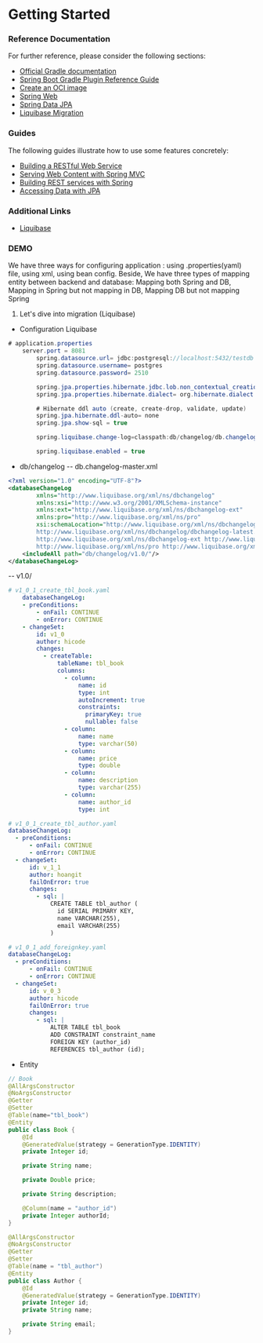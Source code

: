 # Getting Started

### Reference Documentation
For further reference, please consider the following sections:

* [Official Gradle documentation](https://docs.gradle.org)
* [Spring Boot Gradle Plugin Reference Guide](https://docs.spring.io/spring-boot/docs/3.1.1/gradle-plugin/reference/html/)
* [Create an OCI image](https://docs.spring.io/spring-boot/docs/3.1.1/gradle-plugin/reference/html/#build-image)
* [Spring Web](https://docs.spring.io/spring-boot/docs/3.1.1/reference/htmlsingle/#web)
* [Spring Data JPA](https://docs.spring.io/spring-boot/docs/3.1.1/reference/htmlsingle/#data.sql.jpa-and-spring-data)
* [Liquibase Migration](https://docs.spring.io/spring-boot/docs/3.1.1/reference/htmlsingle/#howto.data-initialization.migration-tool.liquibase)

### Guides
The following guides illustrate how to use some features concretely:

* [Building a RESTful Web Service](https://spring.io/guides/gs/rest-service/)
* [Serving Web Content with Spring MVC](https://spring.io/guides/gs/serving-web-content/)
* [Building REST services with Spring](https://spring.io/guides/tutorials/rest/)
* [Accessing Data with JPA](https://spring.io/guides/gs/accessing-data-jpa/)

### Additional Links
* [Liquibase](https://docs.liquibase.com/home.html)
### DEMO
We have three ways for configuring application : using .properties(yaml) file, using xml, using bean config. Beside, We 
have three types of mapping entity between backend and database: Mapping both Spring and DB, Mapping in Spring but not mapping in DB, Mapping DB but not mapping Spring
1. Let's dive into migration (Liquibase)
- Configuration Liquibase
```java
# application.properties
    server.port = 8081
        spring.datasource.url= jdbc:postgresql://localhost:5432/testdb
        spring.datasource.username= postgres
        spring.datasource.password= 2510

        spring.jpa.properties.hibernate.jdbc.lob.non_contextual_creation= true
        spring.jpa.properties.hibernate.dialect= org.hibernate.dialect.PostgreSQLDialect

        # Hibernate ddl auto (create, create-drop, validate, update)
        spring.jpa.hibernate.ddl-auto= none
        spring.jpa.show-sql = true

        spring.liquibase.change-log=classpath:db/changelog/db.changelog-master.xml

        spring.liquibase.enabled = true
```
- db/changelog
-- db.changelog-master.xml
```xml
<?xml version="1.0" encoding="UTF-8"?>
<databaseChangeLog
        xmlns="http://www.liquibase.org/xml/ns/dbchangelog"
        xmlns:xsi="http://www.w3.org/2001/XMLSchema-instance"
        xmlns:ext="http://www.liquibase.org/xml/ns/dbchangelog-ext"
        xmlns:pro="http://www.liquibase.org/xml/ns/pro"
        xsi:schemaLocation="http://www.liquibase.org/xml/ns/dbchangelog
        http://www.liquibase.org/xml/ns/dbchangelog/dbchangelog-latest.xsd
        http://www.liquibase.org/xml/ns/dbchangelog-ext http://www.liquibase.org/xml/ns/dbchangelog/dbchangelog-ext.xsd
        http://www.liquibase.org/xml/ns/pro http://www.liquibase.org/xml/ns/pro/liquibase-pro-latest.xsd">
    <includeAll path="db/changelog/v1.0/"/>
</databaseChangeLog>
```
-- v1.0/
```yml
# v1_0_1_create_tbl_book.yaml
    databaseChangeLog:
    - preConditions:
        - onFail: CONTINUE
        - onError: CONTINUE
    - changeSet:
        id: v1_0
        author: hicode
        changes:
          - createTable:
              tableName: tbl_book
              columns:
                - column:
                    name: id
                    type: int
                    autoIncrement: true
                    constraints:
                      primaryKey: true
                      nullable: false
                - column:
                    name: name
                    type: varchar(50)
                - column:
                    name: price
                    type: double
                - column:
                    name: description
                    type: varchar(255)
                - column:
                    name: author_id
                    type: int
```
```yml
# v1_0_1_create_tbl_author.yaml
databaseChangeLog:
  - preConditions:
      - onFail: CONTINUE
      - onError: CONTINUE
  - changeSet:
      id: v_1_1
      author: hoangit
      failOnError: true
      changes:
        - sql: |
            CREATE TABLE tbl_author (
              id SERIAL PRIMARY KEY,
              name VARCHAR(255),
              email VARCHAR(255)
            )
```
```yml
# v1_0_1_add_foreignkey.yaml
databaseChangeLog:
  - preConditions:
      - onFail: CONTINUE
      - onError: CONTINUE
  - changeSet:
      id: v_0_3
      author: hicode
      failOnError: true
      changes:
        - sql: |
            ALTER TABLE tbl_book 
            ADD CONSTRAINT constraint_name
            FOREIGN KEY (author_id)
            REFERENCES tbl_author (id);

```
- Entity
```java
// Book
@AllArgsConstructor
@NoArgsConstructor
@Getter
@Setter
@Table(name="tbl_book")
@Entity
public class Book {
    @Id
    @GeneratedValue(strategy = GenerationType.IDENTITY)
    private Integer id;

    private String name;

    private Double price;

    private String description;

    @Column(name = "author_id")
    private Integer authorId;
}

```

```java
@AllArgsConstructor
@NoArgsConstructor
@Getter
@Setter
@Table(name = "tbl_author")
@Entity
public class Author {
    @Id
    @GeneratedValue(strategy = GenerationType.IDENTITY)
    private Integer id;
    private String name;

    private String email;
}
```